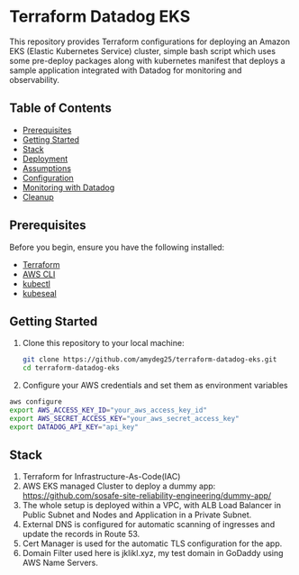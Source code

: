 # Terraform Datadog EKS

This repository provides Terraform configurations for deploying an Amazon EKS (Elastic Kubernetes Service) cluster, simple bash script which uses some pre-deploy packages along with kubernetes manifest that deploys a sample application integrated with Datadog for monitoring and observability.

## Table of Contents

- [Prerequisites](#prerequisites)
- [Getting Started](#getting-started)
- [Stack](stack)
- [Deployment](#deployment)
- [Assumptions](assumptions)
- [Configuration](#configuration)
- [Monitoring with Datadog](#monitoring-with-datadog)
- [Cleanup](#cleanup)


## Prerequisites

Before you begin, ensure you have the following installed:

- [Terraform](https://www.terraform.io/downloads.html) 
- [AWS CLI](https://aws.amazon.com/cli/)
- [kubectl](https://kubernetes.io/docs/tasks/tools/install-kubectl/) 
- [kubeseal](https://docs.coreweave.com/coreweave-kubernetes/sealed-secrets)

## Getting Started

1. Clone this repository to your local machine:

   ```bash
   git clone https://github.com/amydeg25/terraform-datadog-eks.git
   cd terraform-datadog-eks
   ```

2. Configure your AWS credentials and set them as environment variables

  ```bash
  aws configure
  export AWS_ACCESS_KEY_ID="your_aws_access_key_id"
  export AWS_SECRET_ACCESS_KEY="your_aws_secret_access_key"
  export DATADOG_API_KEY="api_key"
  ```

## Stack

1. Terraform for Infrastructure-As-Code(IAC)
2. AWS EKS managed Cluster to deploy a dummy app: 
https://github.com/sosafe-site-reliability-engineering/dummy-app/ 
3. The whole setup is deployed within a VPC, with ALB Load Balancer in Public Subnet and Nodes and Application in a Private Subnet.
4. External DNS is configured for automatic scanning of ingresses and update the records in Route 53.
5. Cert Manager is used for the automatic TLS configuration for the app.
6. Domain Filter used here is jklikl.xyz, my test domain in GoDaddy using AWS Name Servers.





